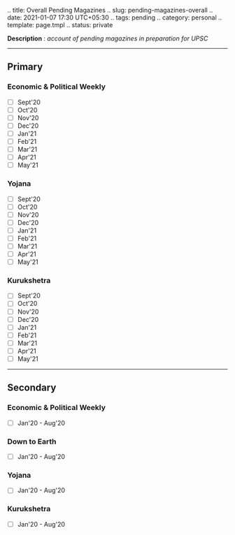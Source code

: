 .. title: Overall Pending Magazines
.. slug: pending-magazines-overall
.. date: 2021-01-07 17:30 UTC+05:30
.. tags: pending
.. category: personal
.. template: page.tmpl
.. status: private

**Description** : *account of pending magazines in preparation for UPSC*

***
<!-- TEASER_END -->

## Primary
### Economic & Political Weekly
- [ ] Sept'20
- [ ] Oct'20
- [ ] Nov'20
- [ ] Dec'20
- [ ] Jan'21
- [ ] Feb'21
- [ ] Mar'21
- [ ] Apr'21
- [ ] May'21
### Yojana
- [ ] Sept'20
- [ ] Oct'20
- [ ] Nov'20
- [ ] Dec'20
- [ ] Jan'21
- [ ] Feb'21
- [ ] Mar'21
- [ ] Apr'21
- [ ] May'21
### Kurukshetra
- [ ] Sept'20
- [ ] Oct'20
- [ ] Nov'20
- [ ] Dec'20
- [ ] Jan'21
- [ ] Feb'21
- [ ] Mar'21
- [ ] Apr'21
- [ ] May'21

---
## Secondary
### Economic & Political Weekly
- [ ] Jan'20 - Aug'20
### Down to Earth
- [ ] Jan'20 - Aug'20
### Yojana
- [ ] Jan'20 - Aug'20
### Kurukshetra
- [ ] Jan'20 - Aug'20
